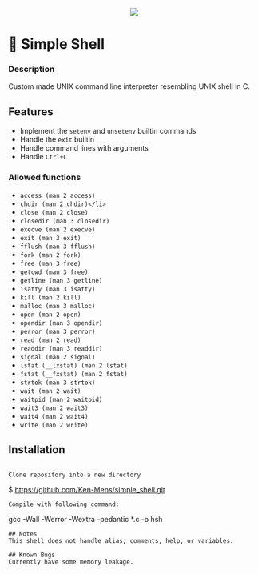 <p align="center">
<img src="https://cdn.shopify.com/s/files/1/0204/4104/products/20180517-20180517-P1260614_600x.jpg?v=1528506358">
</p>

# :shell: Simple Shell

### Description ###
Custom made UNIX command line interpreter resembling UNIX shell in C.

## Features
* Implement the `setenv` and `unsetenv` builtin commands
* Handle the `exit` builtin
* Handle command lines with arguments
* Handle `Ctrl+C`

### Allowed functions 
* `access (man 2 access)`
* `chdir (man 2 chdir)</li>`
* `close (man 2 close)`
* `closedir (man 3 closedir)`
* `execve (man 2 execve)`
* `exit (man 3 exit)`
* `fflush (man 3 fflush)`
* `fork (man 2 fork)`
* `free (man 3 free)`
* `getcwd (man 3 free)`
* `getline (man 3 getline)`
* `isatty (man 3 isatty)`
* `kill (man 2 kill)`
* `malloc (man 3 malloc)`
* `open (man 2 open)`
* `opendir (man 3 opendir)`
* `perror (man 3 perror)`
* `read (man 2 read)`
* `readdir (man 3 readdir)`
* `signal (man 2 signal)`
* `lstat (__lxstat) (man 2 lstat)`
* `fstat (__fxstat) (man 2 fstat)`
* `strtok (man 3 strtok)`
* `wait (man 2 wait)`
* `waitpid (man 2 waitpid)`
* `wait3 (man 2 wait3)`
* `wait4 (man 2 wait4)`
* `write (man 2 write)`

## Installation

````

Clone repository into a new directory

````
$ https://github.com/Ken-Mens/simple_shell.git
````
Compile with following command:

````
gcc -Wall -Werror -Wextra -pedantic *.c -o hsh

```  
## Notes
This shell does not handle alias, comments, help, or variables.

## Known Bugs
Currently have some memory leakage.

